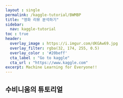 ```yaml
---
layout : single
permalink: /kaggle-tutorial/BWMBP
title: "영화 리뷰 분석하기"
sidebar:
  nav: kaggle-tutorial
toc : true
header:
  overlay_image : https://i.imgur.com/dKGAw69.jpg
  overlay_filter: rgba(32, 174, 255, 0.5)
  overlay_color : '#20beff'
  cta_label : "Go to kaggle"
  cta_url : "https://www.kaggle.com"
excerpt: Machine Learning for Everyone!!
---
```


## 수비니움의 튜토리얼
